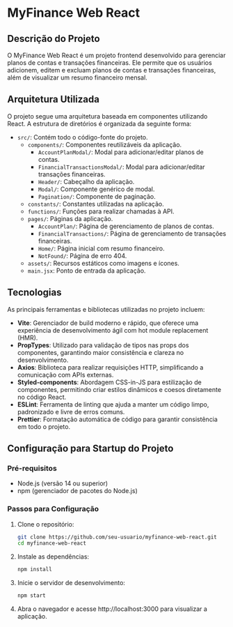 # MyFinance Web React

## Descrição do Projeto

O MyFinance Web React é um projeto frontend desenvolvido para gerenciar planos de contas e transações financeiras. Ele permite que os usuários adicionem, editem e excluam planos de contas e transações financeiras, além de visualizar um resumo financeiro mensal.

## Arquitetura Utilizada

O projeto segue uma arquitetura baseada em componentes utilizando React. A estrutura de diretórios é organizada da seguinte forma:

- `src/`: Contém todo o código-fonte do projeto.
  - `components/`: Componentes reutilizáveis da aplicação.
    - `AccountPlanModal/`: Modal para adicionar/editar planos de contas.
    - `FinancialTransactionsModal/`: Modal para adicionar/editar transações financeiras.
    - `Header/`: Cabeçalho da aplicação.
    - `Modal/`: Componente genérico de modal.
    - `Pagination/`: Componente de paginação.
  - `constants/`: Constantes utilizadas na aplicação.
  - `functions/`: Funções para realizar chamadas à API.
  - `pages/`: Páginas da aplicação.
    - `AccountPlan/`: Página de gerenciamento de planos de contas.
    - `FinancialTransactions/`: Página de gerenciamento de transações financeiras.
    - `Home/`: Página inicial com resumo financeiro.
    - `NotFound/`: Página de erro 404.
  - `assets/`: Recursos estáticos como imagens e ícones.
  - `main.jsx`: Ponto de entrada da aplicação.

## Tecnologias

As principais ferramentas e bibliotecas utilizadas no projeto incluem:

- **Vite**: Gerenciador de build moderno e rápido, que oferece uma experiência de desenvolvimento ágil com hot module replacement (HMR).
- **PropTypes**: Utilizado para validação de tipos nas props dos componentes, garantindo maior consistência e clareza no desenvolvimento.
- **Axios**: Biblioteca para realizar requisições HTTP, simplificando a comunicação com APIs externas.
- **Styled-components**: Abordagem CSS-in-JS para estilização de componentes, permitindo criar estilos dinâmicos e coesos diretamente no código React.
- **ESLint**: Ferramenta de linting que ajuda a manter um código limpo, padronizado e livre de erros comuns.
- **Prettier**: Formatação automática de código para garantir consistência em todo o projeto.

## Configuração para Startup do Projeto

### Pré-requisitos

- Node.js (versão 14 ou superior)
- npm (gerenciador de pacotes do Node.js)

### Passos para Configuração

1. Clone o repositório:
    ```sh
    git clone https://github.com/seu-usuario/myfinance-web-react.git
    cd myfinance-web-react
    ```
2. Instale as dependências:
    ```sh
    npm install
    ```
3. Inicie o servidor de desenvolvimento:
    ```sh
    npm start
    ```
4. Abra o navegador e acesse http://localhost:3000 para visualizar a aplicação.